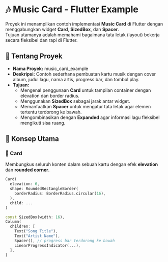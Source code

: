 # 🎶 Music Card - Flutter Example

Proyek ini menampilkan contoh implementasi **Music Card** di Flutter dengan menggabungkan widget **Card**, **SizedBox**, dan **Spacer**.  
Tujuan utamanya adalah memahami bagaimana tata letak (layout) bekerja secara fleksibel dan rapi di Flutter.


## 📌 Tentang Proyek
- **Nama Proyek:** music_card_example  
- **Deskripsi:** Contoh sederhana pembuatan kartu musik dengan cover album, judul lagu, nama artis, progress bar, dan tombol play.  
- **Tujuan:**
  - Mengenal penggunaan **Card** untuk tampilan container dengan elevation dan border radius.
  - Menggunakan **SizedBox** sebagai jarak antar widget.
  - Memanfaatkan **Spacer** untuk mengatur tata letak agar elemen tertentu terdorong ke bawah.
  - Mengombinasikan dengan **Expanded** agar informasi lagu fleksibel mengikuti sisa ruang.

## 🔲 Konsep Utama

### 📐 Card
Membungkus seluruh konten dalam sebuah kartu dengan efek **elevation** dan **rounded corner**.

```dart
Card(
  elevation: 6,
  shape: RoundedRectangleBorder(
    borderRadius: BorderRadius.circular(16),
  ),
  child: ...
)
```

```dart
const SizedBox(width: 16),
Column(
  children: [
    Text("Song Title"),
    Text("Artist Name"),
    Spacer(), // progress bar terdorong ke bawah
    LinearProgressIndicator(...),
  ],
)
```
